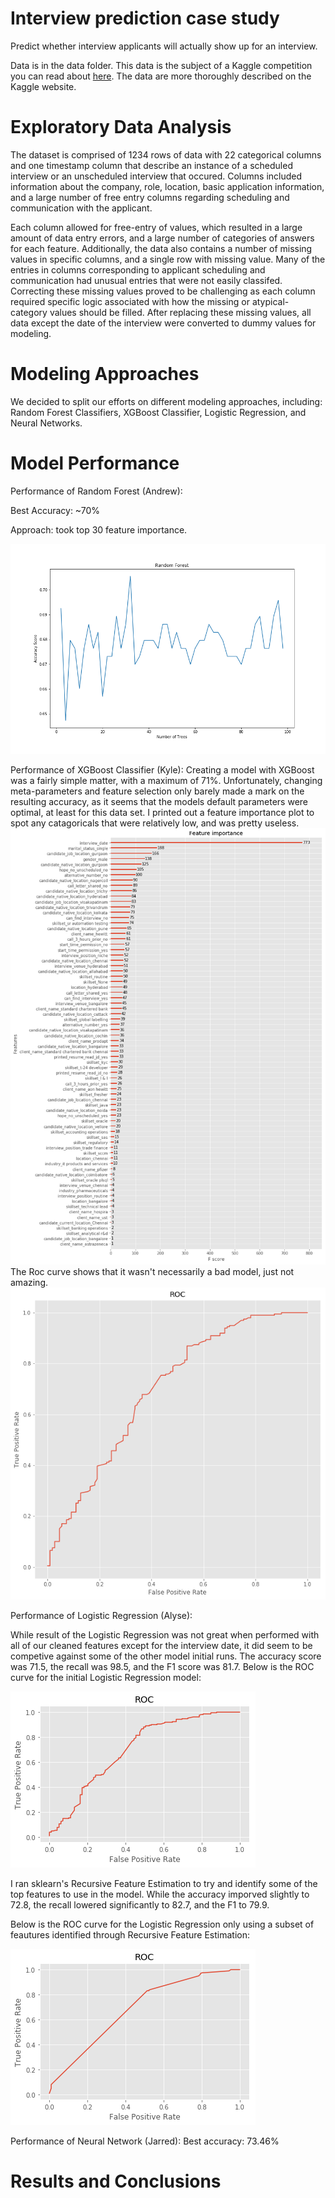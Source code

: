 # Interview prediction case study
Predict whether interview applicants will actually show up for an interview.

Data is in the data folder.  This data is the subject of a Kaggle competition you can read about [here](https://www.kaggle.com/vishnusraghavan/the-interview-attendance-problem).  The data are more thoroughly described on the Kaggle website.

# Exploratory Data Analysis 
The dataset is comprised of 1234 rows of data with 22 categorical columns and one timestamp column that describe an instance of a scheduled interview or an unscheduled interview that occured. Columns included information about the company, role, location, basic application information, and a large number of free entry columns regarding scheduling and communication with the applicant.

Each column allowed for free-entry of values, which resulted in a large amount of data entry errors, and a large number of categories of answers for each feature. Additionally, the data also contains a number of missing values in specific columns, and a single row with missing value. Many of the entries in columns corresponding to applicant scheduling and communication had unusual entries that were not easily classifed.  Correcting these missing values proved to be challenging as each column required specific logic associated with how the missing or atypical-category values should be filled. After replacing these missing values, all data except the date of the interview were converted to dummy values for modeling.

# Modeling Approaches

We decided to split our efforts on different modeling approaches, including: Random Forest Classifiers, XGBoost Classifier, Logistic Regression, and Neural Networks.

# Model Performance

Performance of Random Forest (Andrew):

Best Accuracy: ~70%

Approach: took top 30 feature importance.

![Random Forest](imgs/Random_Forest.png)

Performance of XGBoost Classifier (Kyle):
Creating a model with XGBoost was a fairly simple matter, with a maximum of 71%. Unfortunately, changing meta-parameters and feature selection only barely made a mark on the resulting accuracy, as it seems that the models default parameters were optimal, at least for this data set. I printed out a feature importance plot to spot any catagoricals that were relatively low, and was pretty useless.
![Feature Importance Plot](imgs/feature_importance.png)
The Roc curve shows that it wasn't necessarily a bad model, just not amazing.
![Roc curve](imgs/xgboost_roc.png)


Performance of Logistic Regression (Alyse):

While result of the Logistic Regression was not great when performed with all of our cleaned features except for the interview date, it did seem to be competive against some of the other model initial runs. The accuracy score was 71.5, the recall was 98.5, and the F1 score was 81.7. 
Below is the ROC curve for the initial Logistic Regression model:

![Logistic ROC curve 1](imgs/logistic_roc_1.png)

I ran sklearn's Recursive Feature Estimation to try and identify some of the top features to use in the model. While the accuracy imporved slightly to 72.8, the recall lowered significantly to 82.7, and the F1 to 79.9.

Below is the ROC curve for the Logistic Regression only using a subset of feautures identified through Recursive Feature Estimation:

![Logistic ROC curve 2](imgs/logistic_roc_2.png)


Performance of Neural Network (Jarred):
Best accuracy: 73.46%

# Results and Conclusions



